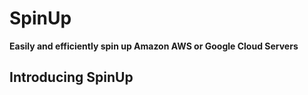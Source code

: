 SpinUp
======

**Easily and efficiently spin up Amazon AWS or Google Cloud Servers**


Introducing SpinUp
------------------
